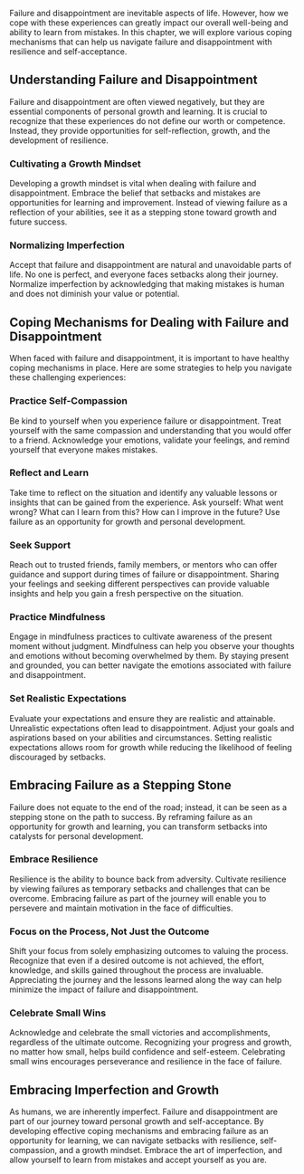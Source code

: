 
Failure and disappointment are inevitable aspects of life. However, how we cope with these experiences can greatly impact our overall well-being and ability to learn from mistakes. In this chapter, we will explore various coping mechanisms that can help us navigate failure and disappointment with resilience and self-acceptance.

Understanding Failure and Disappointment
----------------------------------------

Failure and disappointment are often viewed negatively, but they are essential components of personal growth and learning. It is crucial to recognize that these experiences do not define our worth or competence. Instead, they provide opportunities for self-reflection, growth, and the development of resilience.

### Cultivating a Growth Mindset

Developing a growth mindset is vital when dealing with failure and disappointment. Embrace the belief that setbacks and mistakes are opportunities for learning and improvement. Instead of viewing failure as a reflection of your abilities, see it as a stepping stone toward growth and future success.

### Normalizing Imperfection

Accept that failure and disappointment are natural and unavoidable parts of life. No one is perfect, and everyone faces setbacks along their journey. Normalize imperfection by acknowledging that making mistakes is human and does not diminish your value or potential.

Coping Mechanisms for Dealing with Failure and Disappointment
-------------------------------------------------------------

When faced with failure and disappointment, it is important to have healthy coping mechanisms in place. Here are some strategies to help you navigate these challenging experiences:

### Practice Self-Compassion

Be kind to yourself when you experience failure or disappointment. Treat yourself with the same compassion and understanding that you would offer to a friend. Acknowledge your emotions, validate your feelings, and remind yourself that everyone makes mistakes.

### Reflect and Learn

Take time to reflect on the situation and identify any valuable lessons or insights that can be gained from the experience. Ask yourself: What went wrong? What can I learn from this? How can I improve in the future? Use failure as an opportunity for growth and personal development.

### Seek Support

Reach out to trusted friends, family members, or mentors who can offer guidance and support during times of failure or disappointment. Sharing your feelings and seeking different perspectives can provide valuable insights and help you gain a fresh perspective on the situation.

### Practice Mindfulness

Engage in mindfulness practices to cultivate awareness of the present moment without judgment. Mindfulness can help you observe your thoughts and emotions without becoming overwhelmed by them. By staying present and grounded, you can better navigate the emotions associated with failure and disappointment.

### Set Realistic Expectations

Evaluate your expectations and ensure they are realistic and attainable. Unrealistic expectations often lead to disappointment. Adjust your goals and aspirations based on your abilities and circumstances. Setting realistic expectations allows room for growth while reducing the likelihood of feeling discouraged by setbacks.

Embracing Failure as a Stepping Stone
-------------------------------------

Failure does not equate to the end of the road; instead, it can be seen as a stepping stone on the path to success. By reframing failure as an opportunity for growth and learning, you can transform setbacks into catalysts for personal development.

### Embrace Resilience

Resilience is the ability to bounce back from adversity. Cultivate resilience by viewing failures as temporary setbacks and challenges that can be overcome. Embracing failure as part of the journey will enable you to persevere and maintain motivation in the face of difficulties.

### Focus on the Process, Not Just the Outcome

Shift your focus from solely emphasizing outcomes to valuing the process. Recognize that even if a desired outcome is not achieved, the effort, knowledge, and skills gained throughout the process are invaluable. Appreciating the journey and the lessons learned along the way can help minimize the impact of failure and disappointment.

### Celebrate Small Wins

Acknowledge and celebrate the small victories and accomplishments, regardless of the ultimate outcome. Recognizing your progress and growth, no matter how small, helps build confidence and self-esteem. Celebrating small wins encourages perseverance and resilience in the face of failure.

Embracing Imperfection and Growth
---------------------------------

As humans, we are inherently imperfect. Failure and disappointment are part of our journey toward personal growth and self-acceptance. By developing effective coping mechanisms and embracing failure as an opportunity for learning, we can navigate setbacks with resilience, self-compassion, and a growth mindset. Embrace the art of imperfection, and allow yourself to learn from mistakes and accept yourself as you are.
